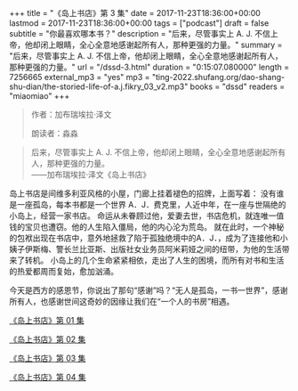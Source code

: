 +++
title = "《岛上书店》第 3 集"
date = 2017-11-23T18:36:00+00:00
lastmod = 2017-11-23T18:36:00+00:00
tags = ["podcast"]
draft = false
subtitle = "你最喜欢哪本书？"
description = "后来，尽管事实上 A. J. 不信上帝，他却闭上眼睛，全心全意地感谢起所有人，那种更强的力量。"
summary = "后来，尽管事实上 A. J. 不信上帝，他却闭上眼睛，全心全意地感谢起所有人，那种更强的力量。"
url = "/dssd-3.html"
duration = "0:15:07.080000"
length = 7256665
external_mp3 = "yes"
mp3 = "ting-2022.shufang.org/dao-shang-shu-dian/the-storied-life-of-a.j.fikry_03_v2.mp3"
books = "dssd"
readers = "miaomiao"
+++

> 作者：加布瑞埃拉·泽文
>
> 朗读者：淼淼

> 后来，尽管事实上 A. J. 不信上帝，他却闭上眼睛，全心全意地感谢起所有人，那种更强的力量。  
> ——加布瑞埃拉·泽文《岛上书店》

岛上书店是间维多利亚风格的小屋，门廊上挂着褪色的招牌，上面写着： 没有谁是一座孤岛，每本书都是一个世界 A．J．费克里，人近中年，在一座与世隔绝的小岛上，经营一家书店。 命运从未眷顾过他，爱妻去世，书店危机，就连唯一值钱的宝贝也遭窃。他的人生陷入僵局，他的内心沦为荒岛。 就在此时，一个神秘的包袱出现在书店中，意外地拯救了陷于孤独绝境中的A．J．，成为了连接他和小姨子伊斯梅、警长兰比亚斯、出版社女业务员阿米莉娅之间的纽带，为他的生活带来了转机。 小岛上的几个生命紧紧相依，走出了人生的困境，而所有对书和生活的热爱都周而复始，愈加汹涌。

今天是西方的感恩节，你说出了那句“感谢”吗？“无人是孤岛，一书一世界”，感谢所有人，也感谢世间这奇妙的因缘让我们在“一个人的书房”相遇。

[《岛上书店》第 01 集](./dssd-1.html)

[《岛上书店》第 02 集](./dssd-2.html)

[《岛上书店》第 03 集](./dssd-3.html)

[《岛上书店》第 04 集](./dssd-4.html)

